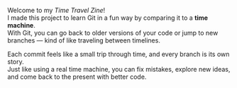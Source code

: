Welcome to my *Time Travel Zine*!  
I made this project to learn Git in a fun way by comparing it to a **time machine**.  
With Git, you can go back to older versions of your code or jump to new branches — kind of like traveling between timelines.  

Each commit feels like a small trip through time, and every branch is its own story.  
Just like using a real time machine, you can fix mistakes, explore new ideas, and come back to the present with better code.

